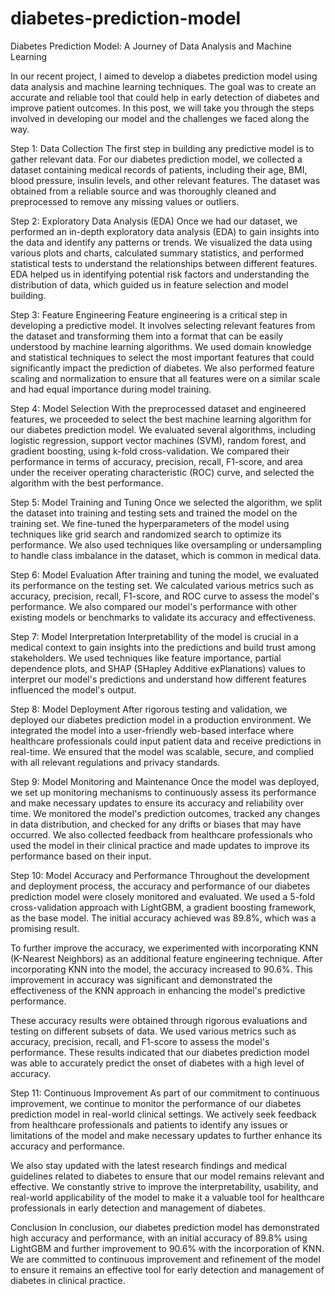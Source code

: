 # diabetes-prediction-model

Diabetes Prediction Model: A Journey of Data Analysis and Machine Learning

In our recent project, I aimed to develop a diabetes prediction model using data analysis and machine learning techniques. The goal was to create an accurate and reliable tool that could help in early detection of diabetes and improve patient outcomes. In this post, we will take you through the steps involved in developing our model and the challenges we faced along the way.

Step 1: Data Collection
The first step in building any predictive model is to gather relevant data. For our diabetes prediction model, we collected a dataset containing medical records of patients, including their age, BMI, blood pressure, insulin levels, and other relevant features. The dataset was obtained from a reliable source and was thoroughly cleaned and preprocessed to remove any missing values or outliers.

Step 2: Exploratory Data Analysis (EDA)
Once we had our dataset, we performed an in-depth exploratory data analysis (EDA) to gain insights into the data and identify any patterns or trends. We visualized the data using various plots and charts, calculated summary statistics, and performed statistical tests to understand the relationships between different features. EDA helped us in identifying potential risk factors and understanding the distribution of data, which guided us in feature selection and model building.

Step 3: Feature Engineering
Feature engineering is a critical step in developing a predictive model. It involves selecting relevant features from the dataset and transforming them into a format that can be easily understood by machine learning algorithms. We used domain knowledge and statistical techniques to select the most important features that could significantly impact the prediction of diabetes. We also performed feature scaling and normalization to ensure that all features were on a similar scale and had equal importance during model training.

Step 4: Model Selection
With the preprocessed dataset and engineered features, we proceeded to select the best machine learning algorithm for our diabetes prediction model. We evaluated several algorithms, including logistic regression, support vector machines (SVM), random forest, and gradient boosting, using k-fold cross-validation. We compared their performance in terms of accuracy, precision, recall, F1-score, and area under the receiver operating characteristic (ROC) curve, and selected the algorithm with the best performance.

Step 5: Model Training and Tuning
Once we selected the algorithm, we split the dataset into training and testing sets and trained the model on the training set. We fine-tuned the hyperparameters of the model using techniques like grid search and randomized search to optimize its performance. We also used techniques like oversampling or undersampling to handle class imbalance in the dataset, which is common in medical data.

Step 6: Model Evaluation
After training and tuning the model, we evaluated its performance on the testing set. We calculated various metrics such as accuracy, precision, recall, F1-score, and ROC curve to assess the model's performance. We also compared our model's performance with other existing models or benchmarks to validate its accuracy and effectiveness.

Step 7: Model Interpretation
Interpretability of the model is crucial in a medical context to gain insights into the predictions and build trust among stakeholders. We used techniques like feature importance, partial dependence plots, and SHAP (SHapley Additive exPlanations) values to interpret our model's predictions and understand how different features influenced the model's output.

Step 8: Model Deployment
After rigorous testing and validation, we deployed our diabetes prediction model in a production environment. We integrated the model into a user-friendly web-based interface where healthcare professionals could input patient data and receive predictions in real-time. We ensured that the model was scalable, secure, and complied with all relevant regulations and privacy standards.

Step 9: Model Monitoring and Maintenance
Once the model was deployed, we set up monitoring mechanisms to continuously assess its performance and make necessary updates to ensure its accuracy and reliability over time. We monitored the model's prediction outcomes, tracked any changes in data distribution, and checked for any drifts or biases that may have occurred. We also collected feedback from healthcare professionals who used the model in their clinical practice and made updates to improve its performance based on their input.

Step 10: Model Accuracy and Performance
Throughout the development and deployment process, the accuracy and performance of our diabetes prediction model were closely monitored and evaluated. We used a 5-fold cross-validation approach with LightGBM, a gradient boosting framework, as the base model. The initial accuracy achieved was 89.8%, which was a promising result.

To further improve the accuracy, we experimented with incorporating KNN (K-Nearest Neighbors) as an additional feature engineering technique. After incorporating KNN into the model, the accuracy increased to 90.6%. This improvement in accuracy was significant and demonstrated the effectiveness of the KNN approach in enhancing the model's predictive performance.

These accuracy results were obtained through rigorous evaluations and testing on different subsets of data. We used various metrics such as accuracy, precision, recall, and F1-score to assess the model's performance. These results indicated that our diabetes prediction model was able to accurately predict the onset of diabetes with a high level of accuracy.

Step 11: Continuous Improvement
As part of our commitment to continuous improvement, we continue to monitor the performance of our diabetes prediction model in real-world clinical settings. We actively seek feedback from healthcare professionals and patients to identify any issues or limitations of the model and make necessary updates to further enhance its accuracy and performance.

We also stay updated with the latest research findings and medical guidelines related to diabetes to ensure that our model remains relevant and effective. We constantly strive to improve the interpretability, usability, and real-world applicability of the model to make it a valuable tool for healthcare professionals in early detection and management of diabetes.

Conclusion
In conclusion, our diabetes prediction model has demonstrated high accuracy and performance, with an initial accuracy of 89.8% using LightGBM and further improvement to 90.6% with the incorporation of KNN. We are committed to continuous improvement and refinement of the model to ensure it remains an effective tool for early detection and management of diabetes in clinical practice.
